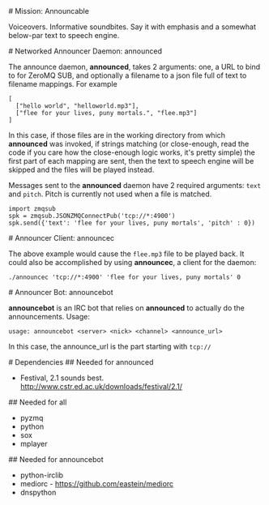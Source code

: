 <A name="toc1-0" title="Mission: Announcable" />
# Mission: Announcable

Voiceovers. Informative soundbites. Say it with emphasis and a somewhat below-par text to speech engine.

<A name="toc1-5" title="Networked Announcer Daemon: announced" />
# Networked Announcer Daemon: announced

The announce daemon, **announced**, takes 2 arguments: one, a URL to bind to for ZeroMQ SUB, and optionally a filename to a json file full of text to filename mappings.  For example

    [
      ["hello world", "helloworld.mp3"],
      ["flee for your lives, puny mortals.", "flee.mp3"]
    ]

In this case, if those files are in the working directory from which **announced** was invoked, if strings matching (or close-enough, read the code if you care how the close-enough logic works, it's pretty simple) the first part of each mapping are sent, then the text to speech engine will be skipped and the files will be played instead.

Messages sent to the **announced** daemon have 2 required arguments: `text` and `pitch`.  Pitch is currently not used when a file is matched.

    import zmqsub
    spk = zmqsub.JSONZMQConnectPub('tcp://*:4900')
    spk.send({'text': 'flee for your lives, puny mortals', 'pitch' : 0})

<A name="toc1-23" title="Announcer Client: announcec" />
# Announcer Client: announcec

The above example would cause the `flee.mp3` file to be played back.  It could also be accomplished by using **announcec**, a client for the daemon:

    ./announcec 'tcp://*:4900' 'flee for your lives, puny mortals' 0

<A name="toc1-30" title="Announcer Bot: announcebot" />
# Announcer Bot: announcebot

**announcebot** is an IRC bot that relies on **announced** to actually do the announcements.  Usage:

    usage: announcebot <server> <nick> <channel> <announce_url>

In this case, the announce_url is the part starting with `tcp://`

<A name="toc1-39" title="Dependencies" />
# Dependencies

<A name="toc2-42" title="Needed for announced" />
## Needed for announced

* Festival, 2.1 sounds best. http://www.cstr.ed.ac.uk/downloads/festival/2.1/

<A name="toc2-47" title="Needed for all" />
## Needed for all

* pyzmq
* python
* sox
* mplayer

<A name="toc2-53" title="Needed for announcebot" />
## Needed for announcebot

* python-irclib
* mediorc - https://github.com/eastein/mediorc
* dnspython
